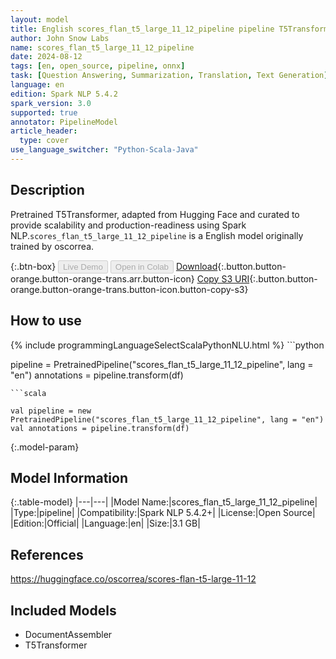 ```yaml
---
layout: model
title: English scores_flan_t5_large_11_12_pipeline pipeline T5Transformer from oscorrea
author: John Snow Labs
name: scores_flan_t5_large_11_12_pipeline
date: 2024-08-12
tags: [en, open_source, pipeline, onnx]
task: [Question Answering, Summarization, Translation, Text Generation]
language: en
edition: Spark NLP 5.4.2
spark_version: 3.0
supported: true
annotator: PipelineModel
article_header:
  type: cover
use_language_switcher: "Python-Scala-Java"
---
```


## Description

Pretrained T5Transformer, adapted from Hugging Face and curated to provide scalability and production-readiness using Spark NLP.`scores_flan_t5_large_11_12_pipeline` is a English model originally trained by oscorrea.

{:.btn-box}
<button class="button button-orange" disabled>Live Demo</button>
<button class="button button-orange" disabled>Open in Colab</button>
[Download](https://s3.amazonaws.com/auxdata.johnsnowlabs.com/public/models/scores_flan_t5_large_11_12_pipeline_en_5.4.2_3.0_1723474671560.zip){:.button.button-orange.button-orange-trans.arr.button-icon}
[Copy S3 URI](s3://auxdata.johnsnowlabs.com/public/models/scores_flan_t5_large_11_12_pipeline_en_5.4.2_3.0_1723474671560.zip){:.button.button-orange.button-orange-trans.button-icon.button-copy-s3}

## How to use



<div class="tabs-box" markdown="1">
{% include programmingLanguageSelectScalaPythonNLU.html %}
```python

pipeline = PretrainedPipeline("scores_flan_t5_large_11_12_pipeline", lang = "en")
annotations =  pipeline.transform(df)   

```
```scala

val pipeline = new PretrainedPipeline("scores_flan_t5_large_11_12_pipeline", lang = "en")
val annotations = pipeline.transform(df)

```
</div>

{:.model-param}
## Model Information

{:.table-model}
|---|---|
|Model Name:|scores_flan_t5_large_11_12_pipeline|
|Type:|pipeline|
|Compatibility:|Spark NLP 5.4.2+|
|License:|Open Source|
|Edition:|Official|
|Language:|en|
|Size:|3.1 GB|

## References

https://huggingface.co/oscorrea/scores-flan-t5-large-11-12

## Included Models

- DocumentAssembler
- T5Transformer